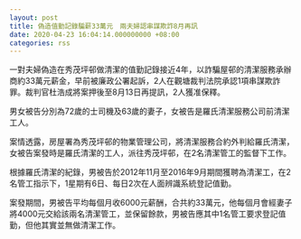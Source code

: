 ```yaml
---
layout: post
title: 偽造值勤記錄騙薪33萬元　兩夫婦認串謀欺詐8月再訊
date: 2020-04-23 16:04:14.000000000 +08:00
categories: rss
---
```


一對夫婦偽造在秀茂坪邨做清潔的值勤記錄接近4年，以詐騙屋邨的清潔服務承辦商約33萬元薪金，早前被廉政公署起訴，2人在觀塘裁判法院承認1項串謀欺詐罪。裁判官杜浩成將案押後至8月13日再提訊，2人獲准保釋。

男女被告分別為72歲的士司機及63歲的妻子，女被告是羅氏清潔服務公司前清潔工人。

案情透露，房屋署為秀茂坪邨的物業管理公司，將清潔服務合約外判給羅氏清潔，女被告案發時是羅氏清潔的工人，派往秀茂坪邨，在2名清潔管工的監督下工作。

根據羅氏清潔的紀錄，男被告於2012年11月至2016年9月期間獲聘為清潔工，在2名管工指示下，1星期有6日、每日2次在人面辨識系統登記值勤。

案發期間，男被告平均每個月收6000元薪酬，合共約33萬元，他每個月會經妻子將4000元交給該兩名清潔管工，並保留餘款，男被告應其中1名管工要求登記值勤，但他其實並無做清潔工作。
